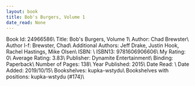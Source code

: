 ```yaml
---
layout: book
title: Bob's Burgers, Volume 1
date_read: None
---
```


Book Id: 24966586\ 
Title: Bob's Burgers, Volume 1\ 
Author: Chad Brewster\ 
Author l-f: Brewster, Chad\ 
Additional Authors: Jeff Drake, Justin Hook, Rachel Hastings, Mike Olsen\ 
ISBN: \ 
ISBN13: 9781606906606\ 
My Rating: 0\ 
Average Rating: 3.83\ 
Publisher: Dynamite Entertainment\ 
Binding: Paperback\ 
Number of Pages: 138\ 
Year Published: 2015\ 
Date Read: \ 
Date Added: 2019/10/15\ 
Bookshelves: kupka-wstydu\ 
Bookshelves with positions: kupka-wstydu (#174)\ 

